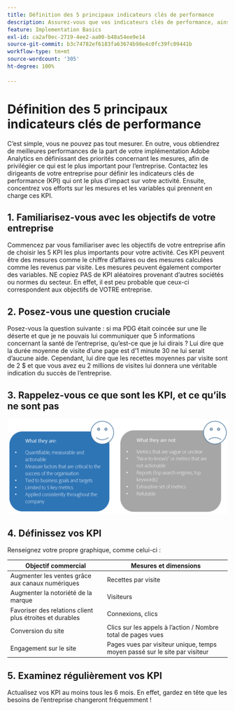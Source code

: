 ```yaml
---
title: Définition des 5 principaux indicateurs clés de performance
description: Assurez-vous que vos indicateurs clés de performance, ainsi que les mesures et dimensions associées, correspondent étroitement aux besoins de votre entreprise.
feature: Implementation Basics
exl-id: ca2af0ec-2719-4ee2-aa00-b48a54ee9e14
source-git-commit: b3c74782ef6183fa63674b98e4c0fc39fc09441b
workflow-type: tm+mt
source-wordcount: '305'
ht-degree: 100%

---
```


# Définition des 5 principaux indicateurs clés de performance

C’est simple, vous ne pouvez pas tout mesurer. En outre, vous obtiendrez de meilleures performances de la part de votre implémentation Adobe Analytics en définissant des priorités concernant les mesures, afin de privilégier ce qui est le plus important pour l’entreprise. Contactez les dirigeants de votre entreprise pour définir les indicateurs clés de performance (KPI) qui ont le plus d’impact sur votre activité. Ensuite, concentrez vos efforts sur les mesures et les variables qui prennent en charge ces KPI.

## 1. Familiarisez-vous avec les objectifs de votre entreprise

Commencez par vous familiariser avec les objectifs de votre entreprise afin de choisir les 5 KPI les plus importants pour votre activité. Ces KPI peuvent être des mesures comme le chiffre d’affaires ou des mesures calculées comme les revenus par visite. Les mesures peuvent également comporter des variables. NE copiez PAS de KPI aléatoires provenant d’autres sociétés ou normes du secteur. En effet, il est peu probable que ceux-ci correspondent aux objectifs de VOTRE entreprise.

## 2. Posez-vous une question cruciale

Posez-vous la question suivante : si ma PDG était coincée sur une île déserte et que je ne pouvais lui communiquer que 5 informations concernant la santé de l’entreprise, qu’est-ce que je lui dirais ? Lui dire que la durée moyenne de visite d’une page est d’1 minute 30 ne lui serait d’aucune aide. Cependant, lui dire que les recettes moyennes par visite sont de 2 $ et que vous avez eu 2 millions de visites lui donnera une véritable indication du succès de l’entreprise.

## 3. Rappelez-vous ce que sont les KPI, et ce qu’ils ne sont pas

![](assets/kpis.png)

## 4. Définissez vos KPI

Renseignez votre propre graphique, comme celui-ci :

| Objectif commercial | Mesures et dimensions |
| --- | --- |
| Augmenter les ventes grâce aux canaux numériques | Recettes par visite |
| Augmenter la notoriété de la marque | Visiteurs |
| Favoriser des relations client plus étroites et durables | Connexions, clics |
| Conversion du site | Clics sur les appels à l’action / Nombre total de pages vues |
| Engagement sur le site | Pages vues par visiteur unique, temps moyen passé sur le site par visiteur |

## 5. Examinez régulièrement vos KPI

Actualisez vos KPI au moins tous les 6 mois. En effet, gardez en tête que les besoins de l’entreprise changeront fréquemment !
